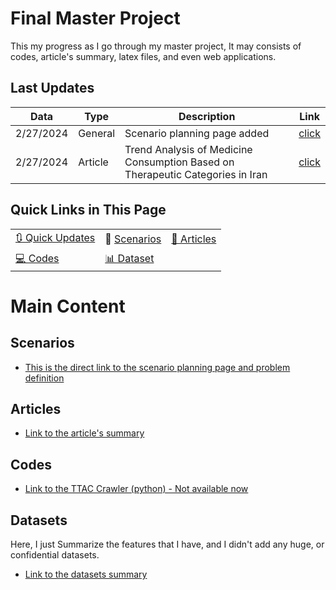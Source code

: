 # Final Master Project

This my progress as I go through my master project, It may consists of codes, article's summary, latex files, and even web applications.

## Last Updates

| Data      | Type    | Description                                                                    | Link                            |
| --------- | ------- | ------------------------------------------------------------------------------ | ------------------------------- |
| 2/27/2024 | General | Scenario planning page added                                                   | [click](./scenarios.md)         |
| 2/27/2024 | Article | Trend Analysis of Medicine Consumption Based on Therapeutic Categories in Iran | [click](/articles-summary/003/) |

## Quick Links in This Page

|                                   |                            |                          |
| --------------------------------- | -------------------------- | ------------------------ |
| [🔃 Quick Updates](#last-updates) | 🎯 [Scenarios](#scenarios) | [📃 Articles](#articles) |
| [💻 Codes](#codes)                | [📊 Dataset](#datasets)    |                          |

# Main Content

## Scenarios

- [This is the direct link to the scenario planning page and problem definition](./scenarios.md)

## Articles

- [Link to the article's summary](./articles-summary/README.md)

## Codes

- [Link to the TTAC Crawler (python) - Not available now](./code/TTAK_crawler/README.md)

## Datasets

Here, I just Summarize the features that I have, and I didn't add any huge, or confidential datasets.

- [Link to the datasets summary](<./datasets_information%20(under%20update)/README.md>)
